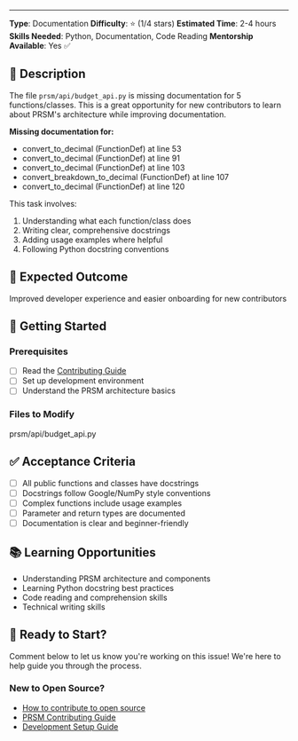 ---
**Type**: Documentation
**Difficulty**: ⭐ (1/4 stars)
**Estimated Time**: 2-4 hours
**Skills Needed**: Python, Documentation, Code Reading
**Mentorship Available**: Yes ✅

## 📝 Description

The file `prsm/api/budget_api.py` is missing documentation for 5 functions/classes. This is a great opportunity for new contributors to learn about PRSM's architecture while improving documentation.

**Missing documentation for:**
- convert_to_decimal (FunctionDef) at line 53
- convert_to_decimal (FunctionDef) at line 91
- convert_to_decimal (FunctionDef) at line 103
- convert_breakdown_to_decimal (FunctionDef) at line 107
- convert_to_decimal (FunctionDef) at line 120


This task involves:
1. Understanding what each function/class does
2. Writing clear, comprehensive docstrings
3. Adding usage examples where helpful
4. Following Python docstring conventions

## 🎯 Expected Outcome

Improved developer experience and easier onboarding for new contributors

## 🚀 Getting Started

### Prerequisites
- [ ] Read the [Contributing Guide](../../CONTRIBUTING.md)
- [ ] Set up development environment
- [ ] Understand the PRSM architecture basics

### Files to Modify
prsm/api/budget_api.py

## ✅ Acceptance Criteria

- [ ] All public functions and classes have docstrings
- [ ] Docstrings follow Google/NumPy style conventions
- [ ] Complex functions include usage examples
- [ ] Parameter and return types are documented
- [ ] Documentation is clear and beginner-friendly

## 📚 Learning Opportunities

- Understanding PRSM architecture and components
- Learning Python docstring best practices
- Code reading and comprehension skills
- Technical writing skills

## 🤝 Ready to Start?

Comment below to let us know you're working on this issue! We're here to help guide you through the process.

### New to Open Source?
- [How to contribute to open source](https://opensource.guide/how-to-contribute/)
- [PRSM Contributing Guide](../../CONTRIBUTING.md)
- [Development Setup Guide](../../docs/DEVELOPMENT_SETUP.md)
